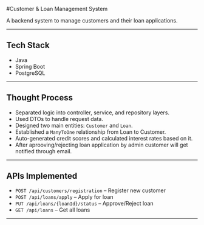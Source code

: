 #Customer & Loan Management System

A backend system to manage customers and their loan applications.

---

## Tech Stack
- Java
- Spring Boot
- PostgreSQL
---

## Thought Process
- Separated logic into controller, service, and repository layers.
- Used DTOs to handle request data.
- Designed two main entities: `Customer` and `Loan`.
- Established a `ManyToOne` relationship from Loan to Customer.
- Auto-generated credit scores and calculated interest rates based on it.
- After aprooving/rejecting loan application by admin customer will get notified through email.
---

## APIs Implemented
- `POST /api/customers/registration` – Register new customer
- `POST /api/loans/apply` – Apply for loan
- `PUT /api/loans/{loanId}/status` – Approve/Reject loan
- `GET /api/loans` – Get all loans

---
